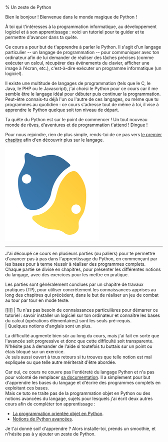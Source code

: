 % Un zeste de Python

Bien le bonjour !
Bienvenue dans le monde magique de Python !

À toi qui t'intéresses à la programmation informatique, au développement logiciel et à son apprentissage : voici un tutoriel pour te guider et te permettre d'avancer dans ta quête.

Ce cours a pour but de t'apprendre à parler le Python.
Il s'agit d'un langage particulier -- un langage de programmation -- pour communiquer avec ton ordinateur afin de lui demander de réaliser des tâches précises (comme exécuter un calcul, récupérer des événements du clavier, afficher une image à l'écran, etc.), c'est-à-dire exécuter un programme informatique (un logiciel).

Il existe une multitude de langages de programmation (tels que le C, le Java, le PHP ou le Javascript), j'ai choisi le Python pour ce cours car il me semble être le langage idéal pour débuter puis continuer la programmation.  
Peut-être connais-tu déjà l'un ou l'autre de ces langages, ou même que tu programmes au quotidien : ce cours s'adresse tout de même à toi, il vise à apprendre le Python quelque soit ton niveau de départ.

Ta quête du Python est sur le point de commencer !
Un tout nouveau monde de rêves, d'aventures et de programmation t'attend ! Dingue !

Pour nous rejoindre, rien de plus simple, rends-toi de ce pas vers [le premier chapitre](./1-premiers-pas/1-presentation/) afin d'en découvrir plus sur le langage.

![Un zeste de Python.](img/logo_cours.png)

---------------------

J'ai découpé ce cours en plusieurs parties (ou paliers) pour te permettre d'avancer pas à pas dans l'apprentissage du Python, en commençant par les bases pour à terme réussir à réaliser des programmes complets.  
Chaque partie se divise en chapitres, pour présenter les différentes notions du langage, avec des exercices pour les mettre en pratique.

Les parties sont généralement conclues par un chapitre de travaux pratiques (TP), pour utiliser concrètement les connaissances apprises au long des chapitres qui précèdent, dans le but de réaliser un jeu de combat au tour par tour en mode texte.

[[i]]
| Tu n'as pas besoin de connaissances particulières pour démarrer ce tutoriel : savoir installer un logiciel sur ton ordinateur et connaître les bases du calcul (opérations élémentaires) sont les seuls pré-requis.  
| Quelques notions d'anglais sont un plus.

La difficulté augmente bien sûr au long du cours, mais j'ai fait en sorte que l'avancée soit progressive et donc que cette difficulté soit transparente.
N'hésite pas à demander de l'aide si toutefois tu buttais sur un point ou étais bloqué sur un exercice.  
Je suis aussi ouvert à tous retours si tu trouves que telle notion est mal expliquée ou que telle autre mériterait d'être abordée.

Car oui, ce cours ne couvre pas l'entièreté du langage Python et n'a pas pour volonté de remplacer [sa documentation](https://docs.python.org/fr/3/).
Il a simplement pour but d'apprendre les bases du langage et d'écrire des programmes complets en exploitant ces bases.  
Mais ce tuto ne traite pas de la programmation objet en Python ou des notions avancées du langage, sujets pour lesquels j'ai écrit deux autres cours afin de compléter ton apprentissage :

* [La programmation orientée objet en Python](https://zestedesavoir.com/tutoriels/1253/la-programmation-orientee-objet-en-python/).
* [Notions de Python avancées](https://zestedesavoir.com/tutoriels/954/notions-de-python-avancees/).

Je t'ai donné soif d'apprendre ?
Alors installe-toi, prends un smoothie, et n'hésite pas à y ajouter un zeste de Python.
